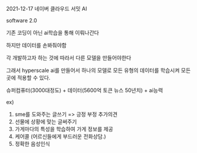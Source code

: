 2021-12-17 네이버 클라우드 서밋  AI

software 2.0

기존 코딩이 아닌 ai학습을 통해 이뤄나간다

하지만 데이터를 손봐줘야함

각 개발하고자 하는 것에 따라서 다른 모델을 만들어야한다

그래서 hyperscale ai를 만들어서 하나의 모델로 모든 유형의 데이터를 학습시켜 모든 곳에 적용할 수 있다.

슈퍼컴퓨터(3000대정도) + 데이터(5600억 토큰 뉴스 50년치) + ai능력



ex)

1. sme를 도와주는 글쓰기   => 긍정 부정 추가의견
2. 선물에 상황에 맞는 글써주기
3. 가게마다의 특성을 학습하여 가게 정보를 제공
4. 케어콜 (어르신들에게 부드러운 전화상담.)
5. 정확한 음성인식